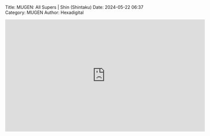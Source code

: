 Title: MUGEN: All Supers | Shin (Shintaku)
Date: 2024-05-22 06:37
Category: MUGEN
Author: Hexadigital

<center><iframe src="https://www.youtube.com/embed/vYGCHnoTrdE?feature=oembed" allow="accelerometer; autoplay; encrypted-media; gyroscope; picture-in-picture" width="640" height="360" frameborder="0"></iframe>

